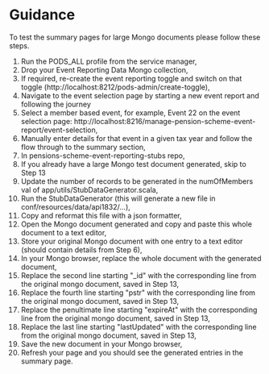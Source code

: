 # Guidance

To test the summary pages for large Mongo documents please follow these steps.

1. Run the PODS_ALL profile from the service manager,
2. Drop your Event Reporting Data Mongo collection,
3. If required, re-create the event reporting toggle and switch on that toggle (http://localhost:8212/pods-admin/create-toggle),
4. Navigate to the event selection page by starting a new event report and following the journey
5. Select a member based event, for example, Event 22 on the event selection page: http://localhost:8216/manage-pension-scheme-event-report/event-selection,
6. Manually enter details for that event in a given tax year and follow the flow through to the summary section,
7. In pensions-scheme-event-reporting-stubs repo,
8. If you already have a large Mongo test document generated, skip to Step 13
9. Update the number of records to be generated in the numOfMembers val of app/utils/StubDataGenerator.scala,
10. Run the StubDataGenerator (this will generate a new file in conf/resources/data/api1832/...),
11. Copy and reformat this file with a json formatter,
12. Open the Mongo document generated and copy and paste this whole document to a text editor,
13. Store your original Mongo document with one entry to a text editor (should contain details from Step 6),
14. In your Mongo browser, replace the whole document with the generated document,
15. Replace the second line starting "_id" with the corresponding line from the original mongo document, saved in Step 13,
16. Replace the fourth line starting "pstr" with the corresponding line from the original mongo document, saved in Step 13,
17. Replace the penultimate line starting "expireAt" with the corresponding line from the original mongo document, saved in Step 13,
18. Replace the last line starting "lastUpdated" with the corresponding line from the original mongo document, saved in Step 13,
19. Save the new document in your Mongo browser,
20. Refresh your page and you should see the generated entries in the summary page.